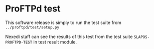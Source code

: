 # ProFTPd test

This software release is simply to run the test suite from `../proftpd/test/setup.py`

Nexedi staff can see the results of this test from the test suite
`SLAPOS-PROFTPD-TEST` in test result module.


